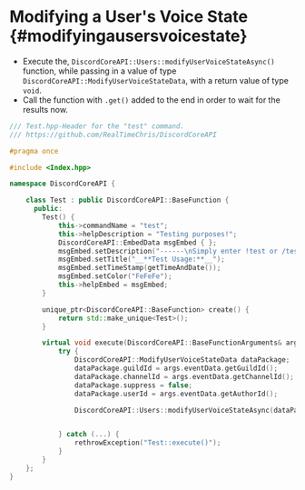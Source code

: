 Modifying a User's Voice State {#modifyingausersvoicestate}
============
- Execute the, `DiscordCoreAPI::Users::modifyUserVoiceStateAsync()` function, while passing in a value of type `DiscordCoreAPI::ModifyUserVoiceStateData`, with a return value of type `void`.
- Call the function with `.get()` added to the end in order to wait for the results now.

```cpp
/// Test.hpp-Header for the "test" command.
/// https://github.com/RealTimeChris/DiscordCoreAPI

#pragma once

#include <Index.hpp>

namespace DiscordCoreAPI {

	class Test : public DiscordCoreAPI::BaseFunction {
	  public:
		Test() {
			this->commandName = "test";
			this->helpDescription = "Testing purposes!";
			DiscordCoreAPI::EmbedData msgEmbed { };
			msgEmbed.setDescription("------\nSimply enter !test or /test!\n------");
			msgEmbed.setTitle("__**Test Usage:**__");
			msgEmbed.setTimeStamp(getTimeAndDate());
			msgEmbed.setColor("FeFeFe");
			this->helpEmbed = msgEmbed;
		}

		unique_ptr<DiscordCoreAPI::BaseFunction> create() {
			return std::make_unique<Test>();
		}

		virtual void execute(DiscordCoreAPI::BaseFunctionArguments& args) {
			try {
				DiscordCoreAPI::ModifyUserVoiceStateData dataPackage;
				dataPackage.guildId = args.eventData.getGuildId();
				dataPackage.channelId = args.eventData.getChannelId();
				dataPackage.suppress = false;
				dataPackage.userId = args.eventData.getAuthorId();

				DiscordCoreAPI::Users::modifyUserVoiceStateAsync(dataPackage).get();


			} catch (...) {
				rethrowException("Test::execute()");
			}
		}
	};
}
```
